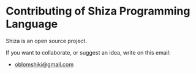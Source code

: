 # Contributing of Shiza Programming Language

Shiza is an open source project.

If you want to collaborate, or suggest an idea, write on this email:

- oblomshiki@gmail.com